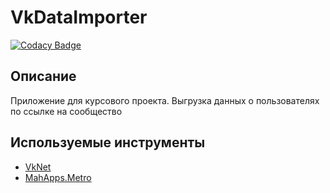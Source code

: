 # VkDataImporter

[![Codacy Badge](https://api.codacy.com/project/badge/Grade/035d53391123456da96e0f1ae80fa51a)](https://app.codacy.com/manual/LiteCore/VkDataImporter?utm_source=github.com&utm_medium=referral&utm_content=LiteCore/VkDataImporter&utm_campaign=Badge_Grade_Dashboard)

## Описание

Приложение для курсового проекта. Выгрузка данных о пользователях по ссылке на сообщество

## Используемые инструменты

* [VkNet](https://github.com/vknet/vk)
* [MahApps.Metro](https://github.com/MahApps/MahApps.Metro)
